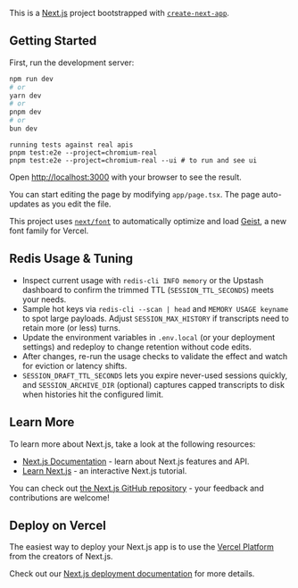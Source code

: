 This is a [Next.js](https://nextjs.org) project bootstrapped with [`create-next-app`](https://nextjs.org/docs/app/api-reference/cli/create-next-app).

## Getting Started

First, run the development server:

```bash
npm run dev
# or
yarn dev
# or
pnpm dev
# or
bun dev
```

```
running tests against real apis
pnpm test:e2e --project=chromium-real
pnpm test:e2e --project=chromium-real --ui # to run and see ui

```

Open [http://localhost:3000](http://localhost:3000) with your browser to see the result.

You can start editing the page by modifying `app/page.tsx`. The page auto-updates as you edit the file.

This project uses [`next/font`](https://nextjs.org/docs/app/building-your-application/optimizing/fonts) to automatically optimize and load [Geist](https://vercel.com/font), a new font family for Vercel.

## Redis Usage & Tuning

- Inspect current usage with `redis-cli INFO memory` or the Upstash dashboard to confirm the trimmed TTL (`SESSION_TTL_SECONDS`) meets your needs.
- Sample hot keys via `redis-cli --scan | head` and `MEMORY USAGE keyname` to spot large payloads. Adjust `SESSION_MAX_HISTORY` if transcripts need to retain more (or less) turns.
- Update the environment variables in `.env.local` (or your deployment settings) and redeploy to change retention without code edits.
- After changes, re-run the usage checks to validate the effect and watch for eviction or latency shifts.
- `SESSION_DRAFT_TTL_SECONDS` lets you expire never-used sessions quickly, and `SESSION_ARCHIVE_DIR` (optional) captures capped transcripts to disk when histories hit the configured limit.

## Learn More

To learn more about Next.js, take a look at the following resources:

- [Next.js Documentation](https://nextjs.org/docs) - learn about Next.js features and API.
- [Learn Next.js](https://nextjs.org/learn) - an interactive Next.js tutorial.

You can check out [the Next.js GitHub repository](https://github.com/vercel/next.js) - your feedback and contributions are welcome!

## Deploy on Vercel

The easiest way to deploy your Next.js app is to use the [Vercel Platform](https://vercel.com/new?utm_medium=default-template&filter=next.js&utm_source=create-next-app&utm_campaign=create-next-app-readme) from the creators of Next.js.

Check out our [Next.js deployment documentation](https://nextjs.org/docs/app/building-your-application/deploying) for more details.
